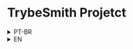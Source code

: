 # TrybeSmith Projetct

<details>
<summary>PT-BR</summary>

## Descrição

Este projeto consiste em uma aplicação de uma loja de itens medievais, na qual é possível cadastrar produtos, usuários, realizar pedidos e autenticar usuários.

## Tecnologias

- Node;
- TypeScript;
- MySQL;
- Express;
- Docker;

## Como rodar esse projeto

- Clone o projeto: `git clone git@github.com:VictorMattV/trybesmith_project.git`;
- Suba os containers: `docker-compose up -d`;
- Execute o terminal do container: `docker exec -it trybesmith bash`;
- Instale as dependências: `npm install`;
- Inicialize a aplicação: `npm start`.


## Endpoints

A seguir, estão descritos os endpoints da aplicação:

### Cadastro de Produtos

`POST /products`

Endpoint responsável pelo cadastro de produtos na loja.

#### Body:

`{
  "name": "Espada longa",
  "amount": "30 peças de ouro"
}` 

#### Resposta:

`{
  "id": 1,
  "name": "Espada longa",
  "amount": "30 peças de ouro"
}` 

### Listagem de Produtos

`GET /products`

Endpoint responsável pela listagem de produtos na loja.

#### Resposta:

`[
  {
    "id": 1,
    "name": "Espada longa",
    "amount": "30 peças de ouro"
  },
  {
    "id": 2,
    "name": "Poção de cura",
    "amount": "20 peças de ouro"
  }
]` 

### Cadastro de Usuários

`POST /users`

Endpoint responsável pelo cadastro de usuários na loja.

#### Body:

`{ 
  "username": "MAX",
  "classe": "swordsman",
  "level": 10,
  "password": "SavingPeople"
}` 

#### Resposta:

`{
  "id": 1,
  "username": "MAX",
  "classe": "swordsman",
  "level": 10
}` 

### Login de Usuários

`POST /login`

Endpoint responsável pela autenticação de usuários na loja.

#### Body:

`{
  "username": "MAX",
  "password": "SavingPeople"
}` 

#### Resposta:

`{
  "token": "<jwt-token>"
}` 

### Cadastro de Pedidos

`POST /orders`

Endpoint responsável pelo cadastro de pedidos na loja.

#### Body:

`{
  "productsIds": [1, 2]
}` 

#### Resposta:

`{
  "id": 1,
  "userId": 1,
  "productsIds": [1, 2]
}` 

### Listagem de Pedidos

`GET /orders`

Endpoint responsável pela listagem de pedidos na loja.

#### Resposta:

`[
  {
    "id": 1,
    "userId": 1,
    "productsIds": [1, 2]
  },
  {
    "id": 2,
    "userId": 2,
    "productsIds": [3, 4]
  }
]` 

## Validações de Produtos

Foram realizadas validações referentes à criação de produtos, a seguir descritas:

-   O nome do produto deve ter no mínimo 3 caracteres e no máximo 50 caracteres.
-   A quantidade deve ser informada no formato "X peças de ouro", em que X é um número inteiro maior que zero.

### Validações de Usuários

Foram realizadas validações referentes à criação de usuários, a seguir descritas:

-   O nome de usuário deve ter no mínimo 3 caracteres e no máximo 20 caracteres.
-   A classe deve ser uma das seguintes opções: "swordsman", "archer" ou "wizard". Caso contrário, deve retornar um erro com status 400 e a mensagem "Invalid user class".

Além disso, o campo "level" deve ser um número inteiro positivo maior ou igual a 1. Caso contrário, deve retornar um erro com status 400 e a mensagem "Invalid user level".

Por fim, o campo "password" deve ter no mínimo 8 caracteres e conter pelo menos uma letra maiúscula, uma letra minúscula e um número. Caso contrário, deve retornar um erro com status 400 e a mensagem "Invalid password".

</details>

<details>
<summary>EN</summary>

## Description

This project consists of an application for a medieval items store, in which it is possible to register products, users, place orders and authenticate users.

## Technologies

- Node;
- TypeScript;
- MySQL;
- Express;
- Docker;

## How to run this project

- Clone the project: `git clone git@github.com:VictorMattV/trybesmith_project.git`;
- Start the containers: `docker-compose up -d`;
- Run the container terminal: `docker exec -it trybesmith bash`;
- Install the dependencies: `npm install`;
- Start the application: `npm start`.


## Endpoints

The application endpoints are described below:

### Product Registration

`POST /products`

Endpoint responsible for registering products in the store.

#### Body:

`{
   "name": "Long Sword",
   "amount": "30 gold pieces"
}`

#### Response:

`{
   "id": 1,
   "name": "Long Sword",
   "amount": "30 gold pieces"
}`

### Product Listing

`GET /products`

Endpoint responsible for listing products in the store.

#### Response:

`[
   {
     "id": 1,
     "name": "Long Sword",
     "amount": "30 gold pieces"
   },
   {
     "id": 2,
     "name": "Healing Potion",
     "amount": "20 gold pieces"
   }
]`

### User registration

`POST /users`

Endpoint responsible for registering users in the store.

#### Body:

`{
   "username": "MAX",
   "class": "swordsman",
   "level": 10,
   "password": "SavingPeople"
}`

#### Response:

`{
   "id": 1,
   "username": "MAX",
   "class": "swordsman",
   "level": 10
}`

### User Login

`POST /login`

Endpoint responsible for user authentication in the store.

#### Body:

`{
   "username": "MAX",
   "password": "SavingPeople"
}`

#### Response:

`{
   "token": "<jwt-token>"
}`

### Order Registration

`POST /orders`

Endpoint responsible for registering orders in the store.

#### Body:

`{
   "productsIds": [1, 2]
}`

#### Response:

`{
   "id": 1,
   "userId": 1,
   "productsIds": [1, 2]
}`

### Order List

`GET /orders`

Endpoint responsible for listing orders in the store.

#### Response:

`[
   {
     "id": 1,
     "userId": 1,
     "productsIds": [1, 2]
   },
   {
     "id": 2,
     "userId": 2,
     "productsIds": [3, 4]
   }
]`

## Product Validations

Validations regarding the creation of products were performed, as described below:

- The product name must have a minimum of 3 characters and a maximum of 50 characters.
- The amount must be informed in the format "X gold pieces", where X is an integer greater than zero.

### User Validations

Validations regarding the creation of users were performed, as described below:

- The username must be a minimum of 3 characters and a maximum of 20 characters.
- The class must be one of the following options: "swordsman", "archer" or "wizard". Otherwise, it should return an error with status 400 and the message "Invalid user class".

In addition, the "level" field must be a positive integer greater than or equal to 1. Otherwise, it must return an error with status 400 and the message "Invalid user level".

Finally, the "password" field must be at least 8 characters long and contain at least one uppercase letter, one lowercase letter and one number. Otherwise, it should return an error with status 400 and the message "Invalid password".

</details>
